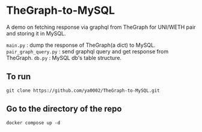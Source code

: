 # TheGraph-to-MySQL
A demo on fetching response via graphql from TheGraph for UNI/WETH pair and storing it in MySQL.

```main.py``` : dump the response of TheGraph(a dict) to MySQL.
```pair_graph_query.py``` : send graphql query and get response from TheGraph.
```db.py``` : MySQL db's table structure.

## To run
```git clone https://github.com/ya0002/TheGraph-to-MySQL.git```

## Go to the directory of the repo
```docker compose up -d```
